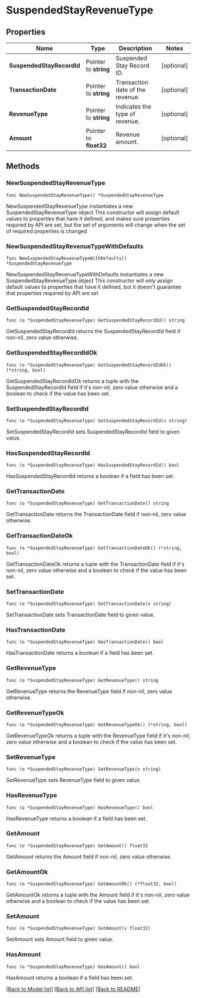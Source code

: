 # SuspendedStayRevenueType

## Properties

Name | Type | Description | Notes
------------ | ------------- | ------------- | -------------
**SuspendedStayRecordId** | Pointer to **string** | Suspended Stay Record ID. | [optional] 
**TransactionDate** | Pointer to **string** | Transaction date of the revenue. | [optional] 
**RevenueType** | Pointer to **string** | Indicates the type of revenue. | [optional] 
**Amount** | Pointer to **float32** | Revenue amount. | [optional] 

## Methods

### NewSuspendedStayRevenueType

`func NewSuspendedStayRevenueType() *SuspendedStayRevenueType`

NewSuspendedStayRevenueType instantiates a new SuspendedStayRevenueType object
This constructor will assign default values to properties that have it defined,
and makes sure properties required by API are set, but the set of arguments
will change when the set of required properties is changed

### NewSuspendedStayRevenueTypeWithDefaults

`func NewSuspendedStayRevenueTypeWithDefaults() *SuspendedStayRevenueType`

NewSuspendedStayRevenueTypeWithDefaults instantiates a new SuspendedStayRevenueType object
This constructor will only assign default values to properties that have it defined,
but it doesn't guarantee that properties required by API are set

### GetSuspendedStayRecordId

`func (o *SuspendedStayRevenueType) GetSuspendedStayRecordId() string`

GetSuspendedStayRecordId returns the SuspendedStayRecordId field if non-nil, zero value otherwise.

### GetSuspendedStayRecordIdOk

`func (o *SuspendedStayRevenueType) GetSuspendedStayRecordIdOk() (*string, bool)`

GetSuspendedStayRecordIdOk returns a tuple with the SuspendedStayRecordId field if it's non-nil, zero value otherwise
and a boolean to check if the value has been set.

### SetSuspendedStayRecordId

`func (o *SuspendedStayRevenueType) SetSuspendedStayRecordId(v string)`

SetSuspendedStayRecordId sets SuspendedStayRecordId field to given value.

### HasSuspendedStayRecordId

`func (o *SuspendedStayRevenueType) HasSuspendedStayRecordId() bool`

HasSuspendedStayRecordId returns a boolean if a field has been set.

### GetTransactionDate

`func (o *SuspendedStayRevenueType) GetTransactionDate() string`

GetTransactionDate returns the TransactionDate field if non-nil, zero value otherwise.

### GetTransactionDateOk

`func (o *SuspendedStayRevenueType) GetTransactionDateOk() (*string, bool)`

GetTransactionDateOk returns a tuple with the TransactionDate field if it's non-nil, zero value otherwise
and a boolean to check if the value has been set.

### SetTransactionDate

`func (o *SuspendedStayRevenueType) SetTransactionDate(v string)`

SetTransactionDate sets TransactionDate field to given value.

### HasTransactionDate

`func (o *SuspendedStayRevenueType) HasTransactionDate() bool`

HasTransactionDate returns a boolean if a field has been set.

### GetRevenueType

`func (o *SuspendedStayRevenueType) GetRevenueType() string`

GetRevenueType returns the RevenueType field if non-nil, zero value otherwise.

### GetRevenueTypeOk

`func (o *SuspendedStayRevenueType) GetRevenueTypeOk() (*string, bool)`

GetRevenueTypeOk returns a tuple with the RevenueType field if it's non-nil, zero value otherwise
and a boolean to check if the value has been set.

### SetRevenueType

`func (o *SuspendedStayRevenueType) SetRevenueType(v string)`

SetRevenueType sets RevenueType field to given value.

### HasRevenueType

`func (o *SuspendedStayRevenueType) HasRevenueType() bool`

HasRevenueType returns a boolean if a field has been set.

### GetAmount

`func (o *SuspendedStayRevenueType) GetAmount() float32`

GetAmount returns the Amount field if non-nil, zero value otherwise.

### GetAmountOk

`func (o *SuspendedStayRevenueType) GetAmountOk() (*float32, bool)`

GetAmountOk returns a tuple with the Amount field if it's non-nil, zero value otherwise
and a boolean to check if the value has been set.

### SetAmount

`func (o *SuspendedStayRevenueType) SetAmount(v float32)`

SetAmount sets Amount field to given value.

### HasAmount

`func (o *SuspendedStayRevenueType) HasAmount() bool`

HasAmount returns a boolean if a field has been set.


[[Back to Model list]](../README.md#documentation-for-models) [[Back to API list]](../README.md#documentation-for-api-endpoints) [[Back to README]](../README.md)


